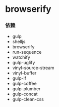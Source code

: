 # browserify

### 依赖
- gulp
- shelljs
- browserify
- run-sequence
- watchify
- gulp-uglify
- vinyl-source-stream
- vinyl-buffer
- gulp-if
- gulp-coffee
- gulp-plumber
- gulp-concat
- gulp-clean-css